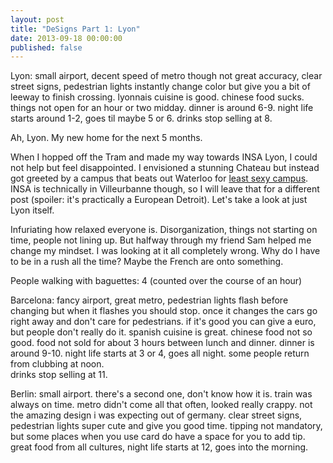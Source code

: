 ```yaml
---
layout: post
title: "DeSigns Part 1: Lyon"
date: 2013-09-18 00:00:00
published: false
---
```


Lyon:
small airport, decent speed of metro though not great accuracy, clear street 
signs, pedestrian lights instantly change color but give you a bit of leeway to 
finish crossing. lyonnais cuisine is good.  chinese food sucks.  things not open 
for an hour or two midday. dinner is around 6-9.  night life starts around 1-2, 
  goes til maybe 5 or 6. drinks stop selling at 8.

Ah, Lyon. My new home for the next 5 months.

When I hopped off the Tram and made my way towards INSA Lyon, I could not help 
but feel disappointed. I envisioned a stunning Chateau but instead got greeted 
by a campus that beats out Waterloo for [least sexy 
campus](http://thewaterloohonk.wordpress.com/2013/06/25/uwaterloo-officially-named-canadas-least-sexy-campus/).
INSA is technically in Villeurbanne though, so I will leave that for a different 
post (spoiler: it's practically a European Detroit). Let's take a look at just 
Lyon itself.

Infuriating how relaxed everyone is. Disorganization, things not starting on 
time, people not lining up. But halfway through my friend Sam helped me change 
my mindset. I was looking at it all completely wrong. Why do I have to be in a 
rush all the time?  Maybe the French are onto something.

People walking with baguettes: 4 (counted over the course of an hour)


Barcelona:
fancy airport, great metro, pedestrian lights flash before changing but when it 
flashes you should stop. once it changes the cars go right away and don't care 
for pedestrians. if it's good you can give a euro, but people don't really do 
  it. spanish cuisine is great. chinese food not so good.  food not sold for 
  about 3 hours between lunch and dinner. dinner is around 9-10.  night life 
  starts at 3 or 4, goes all night. some people return from clubbing at noon.  
  drinks stop selling at 11.

Berlin:
small airport. there's a second one, don't know how it is. train was always on 
time. metro didn't come all that often, looked really crappy. not the amazing 
design i was expecting out of germany. clear street signs, pedestrian lights 
super cute and give you good time. tipping not mandatory, but some places when 
you use card do have a space for you to add tip. great food from all cultures, 
night life starts at 12, goes into the morning.

